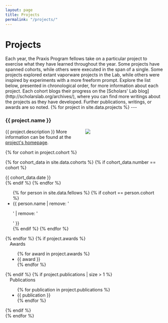 ```yaml
---
layout: page
title: Projects
permalink: "/projects/"
---
```

<h1>Projects</h1>
Each year, the Praxis Program fellows take on a particular project to exercise what they have learned throughout the year. Some projects have spanned cohorts, while others were executed in the span of a single. Some projects explored extant vaporware projects in the Lab, while others were inspired by experiments with a more freeform prompt. Explore the list below, presented in chronological order, for more information about each project. Each cohort blogs their progress on the [Scholars' Lab blog](http://scholarslab.org/archives/), where you can find more writings about the projects as they have developed. Further publications, writings, or awards are so noted.
{% for project in site.data.projects %}
---
<h3> {{ project.name }} </h3>
<div class="project-description" style="width:50%; padding-bottom:14px; float:left;">
{{ project.description }} More information can be found at the <a href="{{ project.url }}">project's homepage</a>.
</div>
<div class="project-image" style="float: right; width:50%;"> <img src="{{ project.image_path }}" style="">
</div>

<div style="clear:both;"/>

<!-- for each cohort -->
{% for cohort in project.cohort %}

{% for cohort_data in site.data.cohorts %}
{% if cohort_data.number == cohort %}
<div class="cohort-list" style="float: left; margin-right: 14px;">
        <div id="cohort-date">{{ cohort_data.date }}</div>
    {% endif %}
  {% endfor %}
  <ul style="float: left">
    {% for person in site.data.fellows %}
      {% if cohort == person.cohort %}
        <li>{{ person.name | remove: '<p>' | remove: '</p>' }}</li>
      {% endif %}
      {% endfor %}
  </ul>
  </div>
{% endfor %}
  {% if project.awards %}
  <div class="project-awards" style="padding-left: 14px; padding-rightL 14px;">
  Awards
  <ul>
  {% for award in project.awards %}
    <li>{{ award }}</li>
  {% endfor %}
</div>
  {% endif %}
  {% if project.publications | size  > 1 %}
  <div class="project-publications" style="padding-left: 14px; padding-right: 14px;">
Publications
  <ul>
  {% for publication in project.publications %}
<li>{{ publication }}</li>
  {% endfor %}
  </ul>
  </div>
  {% endif %}
  <div style="clear:both;"></div>
  {% endfor %}
